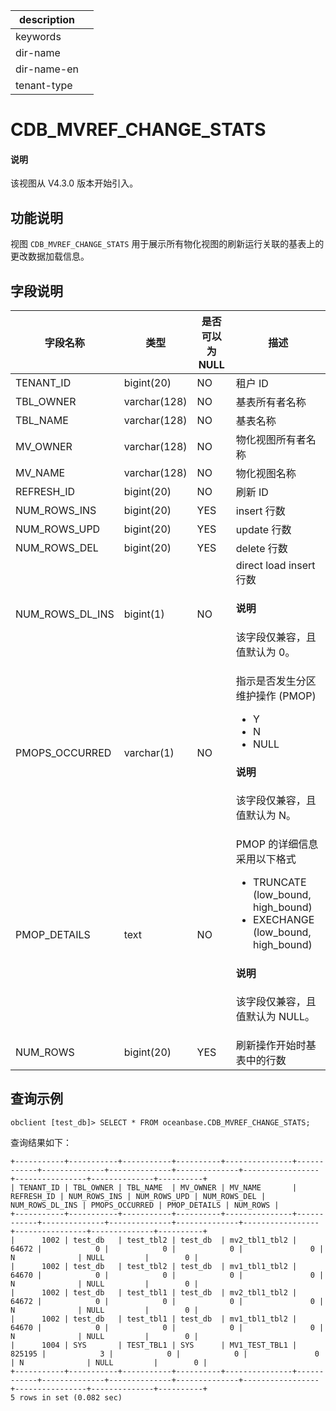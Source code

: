 |description||
|---|---|
|keywords||
|dir-name||
|dir-name-en||
|tenant-type||

# CDB_MVREF_CHANGE_STATS

<main id="notice" type='explain'>
<h4>说明</h4>
<p>该视图从 V4.3.0 版本开始引入。</p>
</main>

## 功能说明

视图 `CDB_MVREF_CHANGE_STATS` 用于展示所有物化视图的刷新运行关联的基表上的更改数据加载信息。

## 字段说明

| **字段名称** | **类型** | **是否可以为 NULL** | **描述** |
| --- | --- | --- | --- |
| TENANT_ID | bigint(20) | NO | 租户 ID |
| TBL_OWNER | varchar(128) | NO | 基表所有者名称 |
| TBL_NAME | varchar(128) | NO | 基表名称 |
| MV_OWNER | varchar(128) | NO | 物化视图所有者名称 |
| MV_NAME | varchar(128) | NO | 物化视图名称 |
| REFRESH_ID | bigint(20) | NO | 刷新 ID |
| NUM_ROWS_INS | bigint(20) | YES | insert 行数 |
| NUM_ROWS_UPD | bigint(20) | YES | update 行数 |
| NUM_ROWS_DEL | bigint(20) | YES | delete 行数 |
| NUM_ROWS_DL_INS | bigint(1) | NO | direct load insert 行数<main id="notice" type='explain'> <h4>说明</h4><p>该字段仅兼容，且值默认为 0。</p></main> |
| PMOPS_OCCURRED | varchar(1) | NO | 指示是否发生分区维护操作 (PMOP)<ul><li>Y  </li><li>N </li><li>NULL </li></ul><main id="notice" type='explain'> <h4>说明</h4><p>该字段仅兼容，且值默认为 N。</p></main> |
| PMOP_DETAILS | text | NO | PMOP 的详细信息采用以下格式<ul><li>TRUNCATE (low_bound, high_bound)  </li><li>EXECHANGE (low_bound, high_bound) </li></ul><main id="notice" type='explain'> <h4>说明</h4><p>该字段仅兼容，且值默认为 NULL。</p></main> |
| NUM_ROWS | bigint(20) | YES | 刷新操作开始时基表中的行数 |

## 查询示例

```shell
obclient [test_db]> SELECT * FROM oceanbase.CDB_MVREF_CHANGE_STATS;
```

查询结果如下：

```shell
+-----------+-----------+-----------+----------+---------------+------------+--------------+--------------+--------------+-----------------+----------------+--------------+----------+
| TENANT_ID | TBL_OWNER | TBL_NAME  | MV_OWNER | MV_NAME       | REFRESH_ID | NUM_ROWS_INS | NUM_ROWS_UPD | NUM_ROWS_DEL | NUM_ROWS_DL_INS | PMOPS_OCCURRED | PMOP_DETAILS | NUM_ROWS |
+-----------+-----------+-----------+----------+---------------+------------+--------------+--------------+--------------+-----------------+----------------+--------------+----------+
|      1002 | test_db   | test_tbl2 | test_db  | mv2_tbl1_tbl2 |      64672 |            0 |            0 |            0 |               0 | N              | NULL         |        0 |
|      1002 | test_db   | test_tbl2 | test_db  | mv1_tbl1_tbl2 |      64670 |            0 |            0 |            0 |               0 | N              | NULL         |        0 |
|      1002 | test_db   | test_tbl1 | test_db  | mv2_tbl1_tbl2 |      64672 |            0 |            0 |            0 |               0 | N              | NULL         |        0 |
|      1002 | test_db   | test_tbl1 | test_db  | mv1_tbl1_tbl2 |      64670 |            0 |            0 |            0 |               0 | N              | NULL         |        0 |
|      1004 | SYS       | TEST_TBL1 | SYS      | MV1_TEST_TBL1 |     825195 |            3 |            0 |            0 |               0 | N              | NULL         |        0 |
+-----------+-----------+-----------+----------+---------------+------------+--------------+--------------+--------------+-----------------+----------------+--------------+----------+
5 rows in set (0.082 sec)
```
